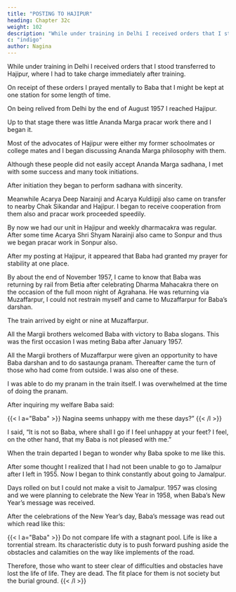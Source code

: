 ```yaml
---
title: "POSTING TO HAJIPUR"
heading: Chapter 32c
weight: 102
description: "While under training in Delhi I received orders that I stood transferred to Hajipur, where I had to take charge immediately after training"
c: "indigo"
author: Nagina
---
```




While under training in Delhi I received orders that I stood transferred to Hajipur, where I had to take charge immediately after training. 

On receipt of these orders I prayed mentally to Baba that I might be kept at one station for some length of time.

On being relived from Delhi by the end of August 1957 I reached Hajipur. 

Up to that stage there was little Ananda Marga pracar work there and I began it.

Most of the advocates of Hajipur were either my former schoolmates or college mates and I began discussing Ananda Marga philosophy with them. 

Although these people did not easily accept Ananda Marga sadhana, I met with some success and many took initiations. 

After initiation they began to perform sadhana with sincerity.

Meanwhile Acarya Deep Narainji and Acarya Kuldiipji also came on transfer to nearby Chak Sikandar and Hajipur. I began to receive cooperation from them also and pracar work proceeded speedily.

By now we had our unit in Hajipur and weekly dharmacakra was regular. After some time Acarya Shri Shyam Narainji also came to Sonpur and thus we began pracar work in Sonpur also.

After my posting at Hajipur, it appeared that Baba had granted my prayer for stability at one place.

By about the end of November 1957, I came to know that Baba was returning by rail from Betia after celebrating Dharma Mahacakra there on the occasion of the full moon night of Agrahana. He was returning via Muzaffarpur, I could not restrain myself and came to Muzaffarpur for Baba’s darshan.

The train arrived by eight or nine at Muzaffarpur. 

All the Margii brothers welcomed Baba with victory to Baba slogans. This was the first occasion I was meting Baba after January 1957. 

All the Margii brothers of Muzaffarpur were given an opportunity to have Baba darshan and to do sastaunga pranam. Thereafter came the turn of those who had come from outside. I was also one of these.

I was able to do my pranam in the train itself. I was overwhelmed at the time of
doing the pranam.

After inquiring my welfare Baba said:

{{< l a="Baba" >}}
Nagina seems unhappy with me these days?”
{{< /l >}}


I said, “It is not so Baba, where shall I go if I feel unhappy at your feet? I feel, on the other hand, that my Baba is not pleased with me.”

When the train departed I began to wonder why Baba spoke to me like this.

After some thought I realized that I had not been unable to go to Jamalpur after I left in 1955. Now I began to think constantly about going to Jamalpur.

Days rolled on but I could not make a visit to Jamalpur. 1957 was closing and we were planning to celebrate the New Year in 1958, when Baba’s New Year’s message was received.

After the celebrations of the New Year’s day, Baba’s message was read out which read like this:

{{< l a="Baba" >}}
Do not compare life with a stagnant pool. Life is like a torrential stream. Its characteristic duty is to push forward pushing aside the obstacles and calamities on the way like implements of the road. 

Therefore, those who want to steer clear of difficulties and obstacles have lost the life of life. They are dead. The fit place for them is not society but the burial ground.
{{< /l >}}
